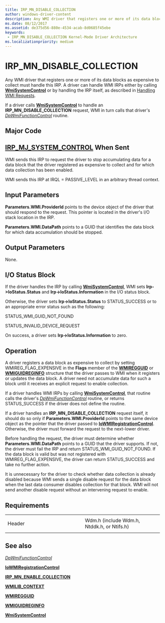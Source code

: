 ```yaml
---
title: IRP_MN_DISABLE_COLLECTION
author: windows-driver-content
description: Any WMI driver that registers one or more of its data blocks as expensive to collect must handle this IRP.
ms.date: 08/12/2017
ms.assetid: de375d56-880e-4534-acab-8d0685f45ebe
keywords:
 - IRP_MN_DISABLE_COLLECTION Kernel-Mode Driver Architecture
ms.localizationpriority: medium
---
```


# IRP\_MN\_DISABLE\_COLLECTION


Any WMI driver that registers one or more of its data blocks as expensive to collect must handle this IRP. A driver can handle WMI IRPs either by calling [**WmiSystemControl**](https://msdn.microsoft.com/library/windows/hardware/ff565834) or by handling the IRP itself, as described in [Handling WMI Requests](https://msdn.microsoft.com/library/windows/hardware/ff546968).

If a driver calls [**WmiSystemControl**](https://msdn.microsoft.com/library/windows/hardware/ff565834) to handle an **IRP\_MN\_DISABLE\_COLLECTION** request, WMI in turn calls that driver's [*DpWmiFunctionControl*](https://msdn.microsoft.com/library/windows/hardware/ff544094) routine.

Major Code
----------

[**IRP\_MJ\_SYSTEM\_CONTROL**](irp-mj-system-control.md)
When Sent
---------

WMI sends this IRP to request the driver to stop accumulating data for a data block that the driver registered as expensive to collect and for which data collection has been enabled.

WMI sends this IRP at IRQL = PASSIVE\_LEVEL in an arbitrary thread context.

## Input Parameters


**Parameters.WMI.ProviderId** points to the device object of the driver that should respond to the request. This pointer is located in the driver's I/O stack location in the IRP.

**Parameters.WMI.DataPath** points to a GUID that identifies the data block for which data accumulation should be stopped.

## Output Parameters


None.

## I/O Status Block


If the driver handles the IRP by calling [**WmiSystemControl**](https://msdn.microsoft.com/library/windows/hardware/ff565834), WMI sets **Irp-&gt;IoStatus.Status** and **Irp-&gt;IoStatus.Information** in the I/O status block.

Otherwise, the driver sets **Irp-&gt;IoStatus.Status** to STATUS\_SUCCESS or to an appropriate error status such as the following:

STATUS\_WMI\_GUID\_NOT\_FOUND

STATUS\_INVALID\_DEVICE\_REQUEST

On success, a driver sets **Irp-&gt;IoStatus.Information** to zero.

Operation
---------

A driver registers a data block as expensive to collect by setting WMIREG\_FLAG\_EXPENSIVE in the **Flags** member of the [**WMIREGGUID**](https://msdn.microsoft.com/library/windows/hardware/ff565827) or [**WMIGUIDREGINFO**](https://msdn.microsoft.com/library/windows/hardware/ff565811) structure that the driver passes to WMI when it registers or updates the data block. A driver need not accumulate data for such a block until it receives an explicit request to enable collection.

If a driver handles WMI IRPs by calling [**WmiSystemControl**](https://msdn.microsoft.com/library/windows/hardware/ff565834), that routine calls the driver's [*DpWmiFunctionControl*](https://msdn.microsoft.com/library/windows/hardware/ff544094) routine, or returns STATUS\_SUCCESS if the driver does not define the routine.

If a driver handles an **IRP\_MN\_DISABLE\_COLLECTION** request itself, it should do so only if **Parameters.WMI.ProviderId** points to the same device object as the pointer that the driver passed to [**IoWMIRegistrationControl**](https://msdn.microsoft.com/library/windows/hardware/ff550480). Otherwise, the driver must forward the request to the next-lower driver.

Before handling the request, the driver must determine whether **Parameters.WMI.DataPath** points to a GUID that the driver supports. If not, the driver must fail the IRP and return STATUS\_WMI\_GUID\_NOT\_FOUND. If the data block is valid but was not registered with WMIREG\_FLAG\_EXPENSIVE, the driver can return STATUS\_SUCCESS and take no further action.

It is unnecessary for the driver to check whether data collection is already disabled because WMI sends a single disable request for the data block when the last data consumer disables collection for that block. WMI will not send another disable request without an intervening request to enable.

Requirements
------------

<table>
<colgroup>
<col width="50%" />
<col width="50%" />
</colgroup>
<tbody>
<tr class="odd">
<td><p>Header</p></td>
<td>Wdm.h (include Wdm.h, Ntddk.h, or Ntifs.h)</td>
</tr>
</tbody>
</table>

## See also


[*DpWmiFunctionControl*](https://msdn.microsoft.com/library/windows/hardware/ff544094)

[**IoWMIRegistrationControl**](https://msdn.microsoft.com/library/windows/hardware/ff550480)

[**IRP\_MN\_ENABLE\_COLLECTION**](irp-mn-enable-collection.md)

[**WMILIB\_CONTEXT**](https://msdn.microsoft.com/library/windows/hardware/ff565813)

[**WMIREGGUID**](https://msdn.microsoft.com/library/windows/hardware/ff565827)

[**WMIGUIDREGINFO**](https://msdn.microsoft.com/library/windows/hardware/ff565811)

[**WmiSystemControl**](https://msdn.microsoft.com/library/windows/hardware/ff565834)

 

 




